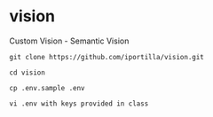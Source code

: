 # vision
Custom Vision - Semantic Vision

```
git clone https://github.com/iportilla/vision.git
```

```
cd vision
```

```
cp .env.sample .env
```

```
vi .env with keys provided in class
```
